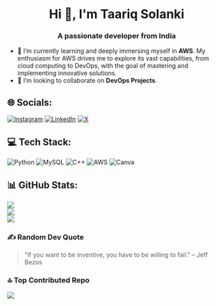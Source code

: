 <h1 align="center">Hi 👋, I'm Taariq Solanki</h1>
<h3 align="center">A passionate developer from India</h3>

- 🌱 I’m currently learning and deeply immersing myself in **AWS**. My enthusiasm for AWS drives me to explore its vast capabilities, from cloud computing to DevOps, with the goal of mastering and implementing innovative solutions.
- 🌟 I’m looking to collaborate on **DevOps Projects**.

## 🌐 Socials:
[![Instagram](https://img.shields.io/badge/Instagram-%23E4405F.svg?logo=Instagram&logoColor=white)](https://instagram.com/taariq_solanki) [![LinkedIn](https://img.shields.io/badge/LinkedIn-%230077B5.svg?logo=linkedin&logoColor=white)](https://www.linkedin.com/in/taariq-solanki-873909316?utm_source=share&utm_campaign=share_via&utm_content=profile&utm_medium=android_app) [![X](https://img.shields.io/badge/X-black.svg?logo=X&logoColor=white)](https://x.com/taariq_solanki)

## 💻 Tech Stack:
![Python](https://img.shields.io/badge/python-3670A0?style=for-the-badge&logo=python&logoColor=ffdd54) ![MySQL](https://img.shields.io/badge/mysql-4479A1.svg?style=for-the-badge&logo=mysql&logoColor=white) ![C++](https://img.shields.io/badge/c++-%2300599C.svg?style=for-the-badge&logo=c%2B%2B&logoColor=white) ![AWS](https://img.shields.io/badge/AWS-%23FF9900.svg?style=for-the-badge&logo=amazon-aws&logoColor=white) ![Canva](https://img.shields.io/badge/Canva-%2300C4CC.svg?style=for-the-badge&logo=Canva&logoColor=white)

## 📊 GitHub Stats:
![](https://github-readme-stats.vercel.app/api?username=taariq-solanki&theme=transparent&hide_border=false&include_all_commits=false&count_private=false)<br/>
![](https://github-readme-streak-stats.herokuapp.com/?user=taariq-solanki&theme=transparent&hide_border=false)<br/>
![](https://github-readme-stats.vercel.app/api/top-langs/?username=taariq-solanki&theme=transparent&hide_border=false&include_all_commits=false&count_private=false&layout=compact)

### ✍️ Random Dev Quote
> "If you want to be inventive, you have to be willing to fail." – Jeff Bezos

### 🔝 Top Contributed Repo
![](https://github-contributor-stats.vercel.app/api?username=taariq-solanki&limit=5&theme=dark&combine_all_yearly_contributions=true)

<!-- Proudly created with GPRM ( https://gprm.itsvg.in ) -->
